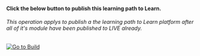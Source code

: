 ﻿
#### Click the below button to publish this learning path to Learn.  
###### This operation applys to publish a the learning path to Learn platform after all of it's module have been published to LIVE already. 

[![Go to Build](http://courseautopubmgtv3dev.blob.core.windows.net/publiccontainer/GoToPubLearningPath.png)](REPLACEwithURL)